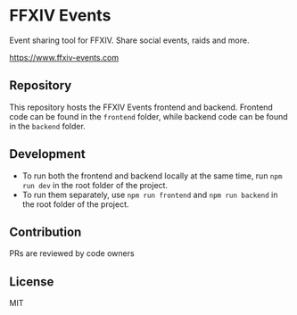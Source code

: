 # FFXIV Events

Event sharing tool for FFXIV. Share social events, raids and more.

https://www.ffxiv-events.com

## Repository

This repository hosts the FFXIV Events frontend and backend. Frontend code can be found in the ```frontend``` folder, while backend code can be found in the ```backend``` folder.

## Development

- To run both the frontend and backend locally at the same time, run ```npm run dev``` in the root folder of the project.
- To run them separately, use ```npm run frontend``` and ```npm run backend``` in the root folder of the project.

## Contribution

PRs are reviewed by code owners

## License

MIT
